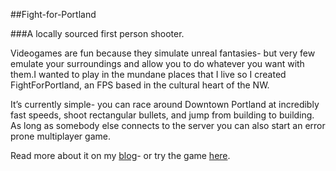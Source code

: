##Fight-for-Portland


###A locally sourced first person shooter.  


Videogames are fun because they simulate unreal fantasies- but very few emulate your surroundings and allow you to do whatever you want with them.I wanted to play in the mundane places that I live so I created FightForPortland, an FPS based in the cultural heart of the NW.

It’s currently simple- you can race around Downtown Portland at incredibly fast speeds, shoot rectangular bullets, and jump from building to building. As long as somebody else connects to the server you can also start an error prone multiplayer game.



Read more about it on my [blog](http://blog.luciannovosel.com/?p=35 "Life your Game")- or try the game [here](projects.luciannovosel.com/FightForPortland/FightForPortland.html "Fight for Portland the game").
